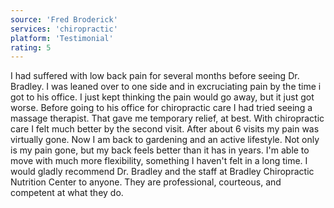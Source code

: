 ```yaml
---
source: 'Fred Broderick'
services: 'chiropractic'
platform: 'Testimonial'
rating: 5
---
```


I had suffered with low back pain for several months before seeing Dr. Bradley. I was leaned over to one side and in excruciating pain by the time i got to his office. I just kept thinking the pain would go away, but it just got worse. Before going to his office for chiropractic care I had tried seeing a massage therapist. That gave me temporary relief, at best. With chiropractic care I felt much better by the second visit. After about 6 visits my pain was virtually gone. Now I am back to gardening and an active lifestyle. Not only is my pain gone, but my back feels better than it has in years. I'm able to move with much more flexibility, something I haven't felt in a long time. I would gladly recommend Dr. Bradley and the staff at Bradley Chiropractic Nutrition Center to anyone. They are professional, courteous, and competent at what they do.
